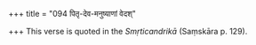 +++
title = "094 पितृ-देव-मनुष्याणां वेदश्"

+++
This verse is quoted in the *Smṛticandrikā* (Saṃskāra p. 129).
